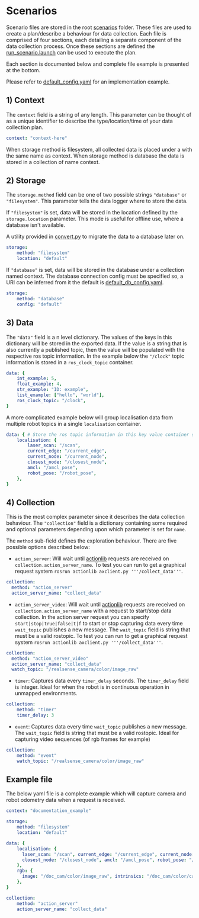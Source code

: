# Scenarios

Scenario files are stored in the root [scenarios](../scenarios) folder. 
These files are used to create a plan/describe a behaviour for data collection.
Each file is comprised of four sections, each detailing a separate component of the data collection process.
Once these sections are defined the [run_scenario.launch](../launch/run_scenario.launch) can be used to execute the plan.

Each section is documented below and complete file example is presented at the bottom.

Please refer to [default_config.yaml](../scenarios/default_config.yaml) for an implementation example.

## 1) Context

The `context` field is a string of any length.
This parameter can be thought of as a unique identifier to describe the type/location/time of your data collection plan.
 
```yaml
context: "context-here"
```

When storage method is filesystem, all collected data is placed under a with the same name as context. 
When storage method is database the data is stored in a collection of name context.

## 2) Storage

The `storage.method` field can be one of two possible strings `"database"` or `"filesystem"`.
This parameter tells the data logger where to store the data. 

If `"filesystem"` is set, data will be stored in the location defined by the `storage.location` parameter.
This mode is useful for offline use, where a database isn't available. 

A utility provided in [convert.py](../scripts/convert.py) to migrate the data to a database later on.

```yaml
storage: 
    method: "filesystem"
    location: "default"
```

If `"database"` is set, data will be stored in the database under a collection named context. 
The database connection config must be specified so, a URI can be inferred from it the default is 
[default_db_config.yaml](../config/default_db_config.yaml).
 
```yaml
storage: 
    method: "database"
    config: "default" 
```

## 3) Data

The `"data"` field is a n level dictionary. The values of the keys in this dictionary will be stored 
in the exported data. If the value is a string that is also currently a published topic, then the value will be populated with
the respective ros topic information.
In the example below the `"/clock"` topic information is stored in a `ros_clock_topic` container.

```yaml
data: {
    int_example: 5,
    float_example: 4,
    str_example: "ID: example",
    list_example: ["hello", "world"],
    ros_clock_topic: "/clock",
}
```

A more complicated example below will group localisation data from multiple robot topics in a single `localisation` container.

```yaml
data: { # Store the ros topic information in this key value container structure
    localisation: {
        laser_scan: "/scan",
        current_edge: "/current_edge",
        current_node: "/current_node",
        closest_node: "/closest_node",
        amcl: "/amcl_pose",
        robot_pose: "/robot_pose",
    },
}
```

## 4) Collection

This is the most complex parameter since it describes the data collection behaviour. The `"collection"` field is 
a dictionary containing some required and optional parameters depending upon which parameter is set for `name`. 

The `method` sub-field defines the exploration behaviour. 
There are five possible options described below: 

 - `action_server`: Will wait until [actionlib](http://wiki.ros.org/actionlib/Tutorials) requests are received on 
 `collection.action_server_name`. To test you can run to get a graphical request system `rosrun actionlib axclient.py '''/collect_data'''`. 
```yaml
collection:
  method: "action_server"
  action_server_name: "collect_data"
```
 - `action_server_video`: Will wait until [actionlib](http://wiki.ros.org/actionlib/Tutorials) requests are received on 
 `collection.action_server_name` with a request to start/stop data collection. In the action server request you
  can specify `start|stop|true|false|t|f` to start or stop capturing data every time `wait_topic` publishes a new message. 
  The `wait_topic` field is string that must be a valid rostopic. To test you can run to get a graphical request system
   `rosrun actionlib axclient.py '''/collect_data'''`. 
```yaml
collection:
  method: "action_server_video"
  action_server_name: "collect_data"
  watch_topic: "/realsense_camera/color/image_raw"
```
 - `timer`: Captures data every `timer_delay` seconds. The `timer_delay` field is integer. 
 Ideal for when the robot is in continuous operation in unmapped environments.
```yaml
collection:
    method: "timer"
    timer_delay: 3
```
 - `event`: Captures data every time `wait_topic` publishes a new message. The `wait_topic` field is string that must 
 be a valid rostopic. 
 Ideal for capturing video sequences (of rgb frames for example)
```yaml
collection:
    method: "event" 
    watch_topic: "/realsense_camera/color/image_raw"
```

## Example file 

The below yaml file is a complete example which will capture camera and robot odometry data when a request is received.

```yaml
context: "documentation_example"

storage: 
    method: "filesystem"
    location: "default"

data: {
    localisation: {
      laser_scan: "/scan", current_edge: "/current_edge", current_node: "/current_node",
      closest_node: "/closest_node", amcl: "/amcl_pose", robot_pose: "/robot_pose"
    },
    rgb: {
      image: "/doc_cam/color/image_raw", intrinsics: "/doc_cam/color/camera_info"
    },
}

collection:
    method: "action_server"
    action_server_name: "collect_data"
```